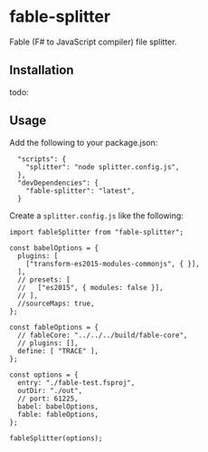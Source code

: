 # fable-splitter

Fable (F# to JavaScript compiler) file splitter.

## Installation

todo:

## Usage

Add the following to your package.json:
```
  "scripts": {
    "splitter": "node splitter.config.js",
  },
  "devDependencies": {
    "fable-splitter": "latest",
  }
```

Create a `splitter.config.js` like the following:

```
import fableSplitter from "fable-splitter";

const babelOptions = {
  plugins: [
    ["transform-es2015-modules-commonjs", { }],
  ],
  // presets: [
  //   ["es2015", { modules: false }],
  // ],
  //sourceMaps: true,
};

const fableOptions = {
  // fableCore: "../../../build/fable-core",
  // plugins: [],
  define: [ "TRACE" ],
};

const options = {
  entry: "./fable-test.fsproj",
  outDir: "./out",
  // port: 61225,
  babel: babelOptions,
  fable: fableOptions,
};

fableSplitter(options);
```


